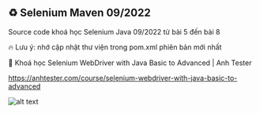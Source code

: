 ## ♻️ Selenium Maven 09/2022
Source code khoá học Selenium Java 09/2022 từ bài 5 đến bài 8

🔥 Lưu ý: nhớ cập nhật thư viện trong pom.xml phiên bản mới nhất

🔅 Khoá học Selenium WebDriver with Java Basic to Advanced | Anh Tester

https://anhtester.com/course/selenium-webdriver-with-java-basic-to-advanced

![alt text](https://anhtester.com/uploads/logo/logo_anh_tester_github_v3.jpg)
